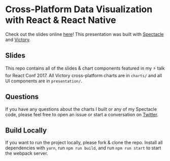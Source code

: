 # Cross-Platform Data Visualization with React & React Native

Check out the slides online [here](https://react-conf-data-viz.surge.sh/#/)! This presentation was built with [Spectacle](https://github.com/FormidableLabs/spectacle) and [Victory](https://github.com/FormidableLabs/victory).

## Slides
This repo contains all of the slides & chart components featured in my ⚡️ talk for React Conf 2017. All Victory cross-platform charts are in `charts/` and all UI components are in `presentation/`.

## Questions
If you have any questions about the charts I built or any of my Spectacle code, please feel free to open an issue or start a conversation on [Twitter](https://twitter.com/peggyrayzis).

## Build Locally

If you want to run the project locally, please fork & clone the repo. Install all dependencies with `yarn`, run `npm run build`, and run `npm run start` to start the webpack server.
